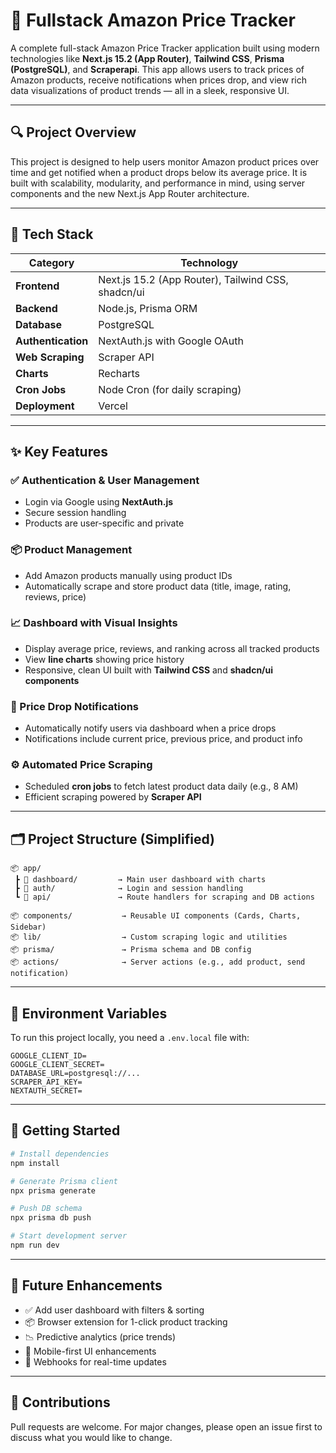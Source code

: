 # 🛒 Fullstack Amazon Price Tracker

A complete full-stack Amazon Price Tracker application built using modern technologies like **Next.js 15.2 (App Router)**, **Tailwind CSS**, **Prisma (PostgreSQL)**, and **Scraperapi**. This app allows users to track prices of Amazon products, receive notifications when prices drop, and view rich data visualizations of product trends — all in a sleek, responsive UI.

---

## 🔍 Project Overview

This project is designed to help users monitor Amazon product prices over time and get notified when a product drops below its average price. It is built with scalability, modularity, and performance in mind, using server components and the new Next.js App Router architecture.

---

## 🧰 Tech Stack

| Category           | Technology                                         |
| ------------------ | -------------------------------------------------- |
| **Frontend**       | Next.js 15.2 (App Router), Tailwind CSS, shadcn/ui |
| **Backend**        | Node.js, Prisma ORM                                |
| **Database**       | PostgreSQL                                         |
| **Authentication** | NextAuth.js with Google OAuth                      |
| **Web Scraping**   | Scraper API                                        |
| **Charts**         | Recharts                                           |
| **Cron Jobs**      | Node Cron (for daily scraping)                     |
| **Deployment**     | Vercel                                             |

---

## ✨ Key Features

### ✅ Authentication & User Management

* Login via Google using **NextAuth.js**
* Secure session handling
* Products are user-specific and private

### 📦 Product Management

* Add Amazon products manually using product IDs
* Automatically scrape and store product data (title, image, rating, reviews, price)

### 📈 Dashboard with Visual Insights

* Display average price, reviews, and ranking across all tracked products
* View **line charts** showing price history
* Responsive, clean UI built with **Tailwind CSS** and **shadcn/ui components**

### 🔔 Price Drop Notifications

* Automatically notify users via dashboard when a price drops
* Notifications include current price, previous price, and product info

### ⚙️ Automated Price Scraping

* Scheduled **cron jobs** to fetch latest product data daily (e.g., 8 AM)
* Efficient scraping powered by **Scraper API**

---

## 🗂️ Project Structure (Simplified)

```
📦 app/
 ┣ 📂 dashboard/         → Main user dashboard with charts
 ┣ 📂 auth/              → Login and session handling
 ┗ 📂 api/               → Route handlers for scraping and DB actions

📦 components/           → Reusable UI components (Cards, Charts, Sidebar)
📦 lib/                  → Custom scraping logic and utilities
📦 prisma/               → Prisma schema and DB config
📦 actions/              → Server actions (e.g., add product, send notification)
```

---

## 🔐 Environment Variables

To run this project locally, you need a `.env.local` file with:

```env
GOOGLE_CLIENT_ID=
GOOGLE_CLIENT_SECRET=
DATABASE_URL=postgresql://...
SCRAPER_API_KEY=
NEXTAUTH_SECRET=
```

---

## 🚀 Getting Started

```bash
# Install dependencies
npm install

# Generate Prisma client
npx prisma generate

# Push DB schema
npx prisma db push

# Start development server
npm run dev
```

---

## 🧪 Future Enhancements

* ✅ Add user dashboard with filters & sorting
* 📦 Browser extension for 1-click product tracking
* 📉 Predictive analytics (price trends)
* 📱 Mobile-first UI enhancements
* 🔄 Webhooks for real-time updates

---

## 🤝 Contributions

Pull requests are welcome. For major changes, please open an issue first to discuss what you would like to change.
